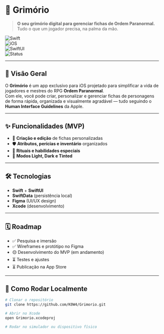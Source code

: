 # 📜 Grimório  
> **O seu grimório digital para gerenciar fichas de Ordem Paranormal.**  
> Tudo o que um jogador precisa, na palma da mão.

![Swift](https://img.shields.io/badge/Swift-FA7343?style=for-the-badge&logo=swift&logoColor=white)  
![iOS](https://img.shields.io/badge/iOS-000000?style=for-the-badge&logo=apple&logoColor=white)  
![SwiftUI](https://img.shields.io/badge/SwiftUI-1575F9?style=for-the-badge&logo=swift&logoColor=white)  
![Status](https://img.shields.io/badge/Status-Em%20Desenvolvimento-yellow?style=for-the-badge)

---

## 🎯 Visão Geral
O **Grimório** é um app exclusivo para iOS projetado para simplificar a vida de jogadores e mestres do RPG **Ordem Paranormal**.  
Com ele, você pode criar, personalizar e gerenciar fichas de personagens de forma rápida, organizada e visualmente agradável — tudo seguindo o **Human Interface Guidelines** da Apple.  

---

## ✨ Funcionalidades (MVP)
- 📝 **Criação e edição** de fichas personalizadas  
- 🛡 **Atributos, perícias e inventário** organizados  
- 📜 **Rituais e habilidades especiais**  
- 🎨 **Modos Light, Dark e Tinted**  

---

## 🛠 Tecnologias
- **Swift** + **SwiftUI**
- **SwiftData** (persistência local)
- **Figma** (UI/UX design)
- **Xcode** (desenvolvimento)

---

## 🗓 Roadmap
- ✅ Pesquisa e imersão  
- ✅ Wireframes e protótipo no Figma  
- 🟡 Desenvolvimento do MVP (em andamento)  
- ⏳ Testes e ajustes  
- ⏳ Publicação na App Store  

---

## 🚀 Como Rodar Localmente
```bash
# Clonar o repositório
git clone https://github.com/K0W4/Grimorio.git

# Abrir no Xcode
open Grimorio.xcodeproj

# Rodar no simulador ou dispositivo físico

